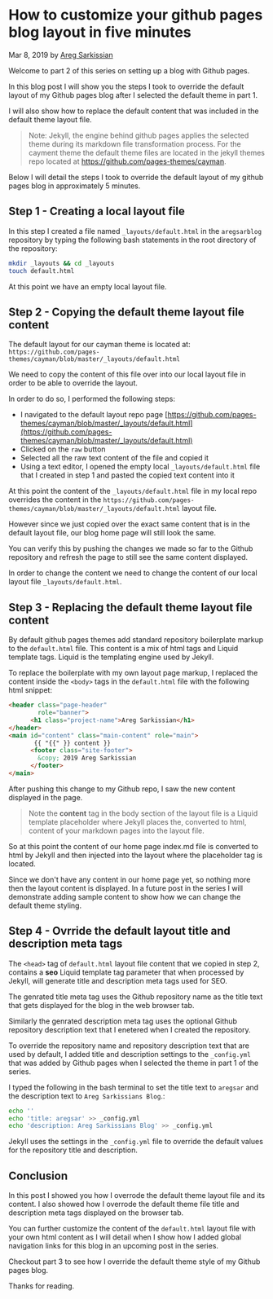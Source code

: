 # How to customize your github pages blog layout in five minutes

Mar 8, 2019 by [Areg Sarkissian](https://aregsar.com/about)

Welcome to part 2 of this series on setting up a blog with Github pages.

In this blog post I will show you the steps I took to override the default layout of my Github pages blog after I selected the default theme in part 1.

I will also show how to replace the default content that was included in the default theme layout file.

> Note: Jekyll, the engine behind github pages applies the selected theme during its markdown file transformation process. For the cayment theme the default theme files are located in the jekyll themes repo located at https://github.com/pages-themes/cayman.

Below I will detail the steps I took to override the default layout of my github pages blog in approximately 5 minutes.

## Step 1 - Creating a local layout file

In this step I created a file named `_layouts/default.html` in the `aregsarblog` repository by typing the following bash statements in the root directory of the repository:

```bash
mkdir _layouts && cd _layouts
touch default.html
```

At this point we have an empty local layout file.

## Step 2 - Copying the default theme layout file content

The default layout for our cayman theme is located at: `https://github.com/pages-themes/cayman/blob/master/_layouts/default.html`

We need to copy the content of this file over into our local layout file in order to be able to override the layout.

In order to do so, I performed the following steps:

+ I navigated to the default layout repo page
[https://github.com/pages-themes/cayman/blob/master/_layouts/default.html](https://github.com/pages-themes/cayman/blob/master/_layouts/default.html)
+ Clicked on the `raw` button
+ Selected all the raw text content of the file and copied it
+ Using a text editor, I opened the empty local `_layouts/default.html` file that I created in step 1 and pasted the copied text content into it

At this point the content of the `_layouts/default.html` file in my local repo overrides the content in the `https://github.com/pages-themes/cayman/blob/master/_layouts/default.html` layout file.

However since we just copied over the exact same content that is in the default layout file, our blog home page will still look the same. 

You can verify this by pushing the changes we made so far to the Github repository and refresh the page to still see the same content displayed.

In order to change the content we need to change the content of our local layout file `_layouts/default.html`.

## Step 3 - Replacing the default theme layout file content

By default github pages themes add standard repository boilerplate markup
to the `default.html` file. This content is a mix of html tags and Liquid template tags.
Liquid is the templating engine used by Jekyll.

To replace the boilerplate with my own layout page markup, I replaced the content inside the `<body>` tags in the `default.html` file with the following html snippet:

```html
<header class="page-header"  
        role="banner">
      <h1 class="project-name">Areg Sarkissian</h1>
</header>
<main id="content" class="main-content" role="main">
       {{ "{{" }} content }}
      <footer class="site-footer">
        &copy; 2019 Areg Sarkissian
      </footer>
</main>
```

After pushing this change to my Github repo, I saw the new content displayed in the page.

> Note the __content__ tag in the body section of the layout file is a Liquid template placeholder where Jekyll places the, converted to html, content of your markdown pages into the layout file.

So at this point the content of our home page index.md file is converted to html by Jekyll and then injected into the layout where the placeholder tag is located.

Since we don't have any content in our home page yet, so nothing more then the layout content is displayed. In a future post in the series I will demonstrate adding sample content to show how we can change the default theme styling.

## Step 4 - Ovrride the default layout title and description meta tags

The `<head>` tag of `default.html` layout file content that we copied in step 2, contains a __seo__ Liquid template tag
parameter that when processed by Jekyll, will generate title and description meta tags used for SEO.

The genrated title meta tag uses the Github repository name as the title text that gets displayed for the blog in the web browser tab.

Similarly the genrated description meta tag uses the optional Github repository description text that I enetered when I created the repository.

To override the repository name and repository description text that are used by default, I added title and description settings to the `_config.yml` that was added by Github pages when I selected the theme in part 1 of the series.

I typed the following in the bash terminal to set the title text to `aregsar` and the description text to `Areg Sarkissians Blog`.:

```bash
echo ''
echo 'title: aregsar' >> _config.yml
echo 'description: Areg Sarkissians Blog' >> _config.yml
```

Jekyll uses the settings in the `_config.yml` file to override the default values for the repository title and description.

## Conclusion

In this post I showed you how I overrode the default theme layout file and its content. I also showed how I overrode the default theme file title and description meta tags displayed on the browser tab.

You can further customize the content of the `default.html` layout file with your own html content as I will detail when I show how I added global navigation links for this blog in an upcoming post in the series.

Checkout part 3 to see how I override the default theme style of my Github pages blog.

Thanks for reading.
